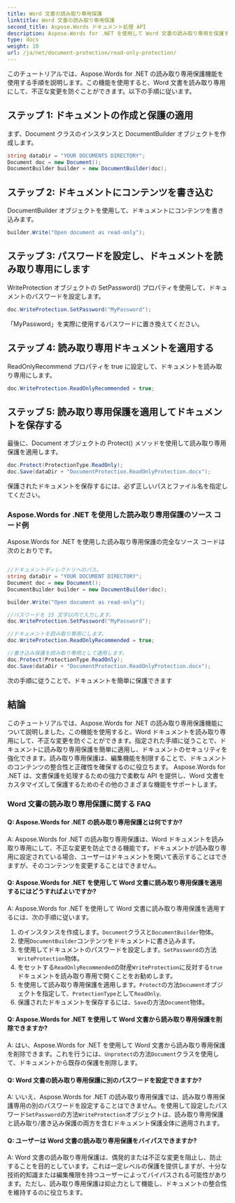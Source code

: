 ```yaml
---
title: Word 文書の読み取り専用保護
linktitle: Word 文書の読み取り専用保護
second_title: Aspose.Words ドキュメント処理 API
description: Aspose.Words for .NET を使用して Word 文書の読み取り専用を保護する方法を学びます。
type: docs
weight: 10
url: /ja/net/document-protection/read-only-protection/
---
```

このチュートリアルでは、Aspose.Words for .NET の読み取り専用保護機能を使用する手順を説明します。この機能を使用すると、Word 文書を読み取り専用にして、不正な変更を防ぐことができます。以下の手順に従います。

## ステップ 1: ドキュメントの作成と保護の適用

まず、Document クラスのインスタンスと DocumentBuilder オブジェクトを作成します。

```csharp
string dataDir = "YOUR DOCUMENTS DIRECTORY";
Document doc = new Document();
DocumentBuilder builder = new DocumentBuilder(doc);
```

## ステップ 2: ドキュメントにコンテンツを書き込む
DocumentBuilder オブジェクトを使用して、ドキュメントにコンテンツを書き込みます。

```csharp
builder.Write("Open document as read-only");
```

## ステップ 3: パスワードを設定し、ドキュメントを読み取り専用にします

WriteProtection オブジェクトの SetPassword() プロパティを使用して、ドキュメントのパスワードを設定します。

```csharp
doc.WriteProtection.SetPassword("MyPassword");
```

「MyPassword」を実際に使用するパスワードに置き換えてください。

## ステップ 4: 読み取り専用ドキュメントを適用する

ReadOnlyRecommend プロパティを true に設定して、ドキュメントを読み取り専用にします。

```csharp
doc.WriteProtection.ReadOnlyRecommended = true;
```

## ステップ 5: 読み取り専用保護を適用してドキュメントを保存する

最後に、Document オブジェクトの Protect() メソッドを使用して読み取り専用保護を適用します。

```csharp
doc.Protect(ProtectionType.ReadOnly);
doc.Save(dataDir + "DocumentProtection.ReadOnlyProtection.docx");
```

保護されたドキュメントを保存するには、必ず正しいパスとファイル名を指定してください。

### Aspose.Words for .NET を使用した読み取り専用保護のソース コード例

Aspose.Words for .NET を使用した読み取り専用保護の完全なソース コードは次のとおりです。

```csharp

//ドキュメントディレクトリへのパス。
string dataDir = "YOUR DOCUMENT DIRECTORY";
Document doc = new Document();
DocumentBuilder builder = new DocumentBuilder(doc);

builder.Write("Open document as read-only");

//パスワードを 15 文字以内で入力します。
doc.WriteProtection.SetPassword("MyPassword");

//ドキュメントを読み取り専用にします。
doc.WriteProtection.ReadOnlyRecommended = true;

//書き込み保護を読み取り専用として適用します。
doc.Protect(ProtectionType.ReadOnly);
doc.Save(dataDir + "DocumentProtection.ReadOnlyProtection.docx");

```

次の手順に従うことで、ドキュメントを簡単に保護できます

## 結論

このチュートリアルでは、Aspose.Words for .NET の読み取り専用保護機能について説明しました。この機能を使用すると、Word ドキュメントを読み取り専用にして、不正な変更を防ぐことができます。指定された手順に従うことで、ドキュメントに読み取り専用保護を簡単に適用し、ドキュメントのセキュリティを強化できます。読み取り専用保護は、編集機能を制限することで、ドキュメントのコンテンツの整合性と正確性を確保するのに役立ちます。 Aspose.Words for .NET は、文書保護を処理するための強力で柔軟な API を提供し、Word 文書をカスタマイズして保護するためのその他のさまざまな機能をサポートします。

### Word 文書の読み取り専用保護に関する FAQ

#### Q: Aspose.Words for .NET の読み取り専用保護とは何ですか?

A: Aspose.Words for .NET の読み取り専用保護は、Word ドキュメントを読み取り専用にして、不正な変更を防止できる機能です。ドキュメントが読み取り専用に設定されている場合、ユーザーはドキュメントを開いて表示することはできますが、そのコンテンツを変更することはできません。

#### Q: Aspose.Words for .NET を使用して Word 文書に読み取り専用保護を適用するにはどうすればよいですか?

A: Aspose.Words for .NET を使用して Word 文書に読み取り専用保護を適用するには、次の手順に従います。
1. のインスタンスを作成します。`Document`クラスと`DocumentBuilder`物体。
2. 使用`DocumentBuilder`コンテンツをドキュメントに書き込みます。
3. を使用してドキュメントのパスワードを設定します。`SetPassword`の方法`WriteProtection`物体。
4. をセットする`ReadOnlyRecommended`の財産`WriteProtection`に反対する`true`ドキュメントを読み取り専用で開くことをお勧めします。
5. を使用して読み取り専用保護を適用します。`Protect`の方法`Document`オブジェクトを指定して、`ProtectionType`として`ReadOnly`.
6. 保護されたドキュメントを保存するには、`Save`の方法`Document`物体。

#### Q: Aspose.Words for .NET を使用して Word 文書から読み取り専用保護を削除できますか?

A: はい、Aspose.Words for .NET を使用して Word 文書から読み取り専用保護を削除できます。これを行うには、`Unprotect`の方法`Document`クラスを使用して、ドキュメントから既存の保護を削除します。

#### Q: Word 文書の読み取り専用保護に別のパスワードを設定できますか?

 A: いいえ、Aspose.Words for .NET の読み取り専用保護では、読み取り専用保護専用の別のパスワードを設定することはできません。を使用して設定したパスワード`SetPassword`の方法`WriteProtection`オブジェクトは、読み取り専用保護と読み取り/書き込み保護の両方を含むドキュメント保護全体に適用されます。

#### Q: ユーザーは Word 文書の読み取り専用保護をバイパスできますか?

A: Word 文書の読み取り専用保護は、偶発的または不正な変更を阻止し、防止することを目的としています。これは一定レベルの保護を提供しますが、十分な技術的知識または編集権限を持つユーザーによってバイパスされる可能性があります。ただし、読み取り専用保護は抑止力として機能し、ドキュメントの整合性を維持するのに役立ちます。